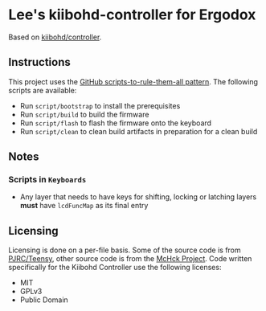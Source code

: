 # Lee's kiibohd-controller for Ergodox

Based on [kiibohd/controller](https://github.com/kiibohd/controller).

## Instructions

This project uses the [GitHub scripts-to-rule-them-all pattern](https://github.com/github/scripts-to-rule-them-all). The following scripts are available:

* Run `script/bootstrap` to install the prerequisites
* Run `script/build` to build the firmware
* Run `script/flash` to flash the firmware onto the keyboard
* Run `script/clean` to clean build artifacts in preparation for a clean build

## Notes

### Scripts in `Keyboards`

* Any layer that needs to have keys for shifting, locking or latching layers **must** have `lcdFuncMap` as its final entry

## Licensing

Licensing is done on a per-file basis. Some of the source code is from [PJRC/Teensy](http://pjrc.com), other source code is from the [McHck Project](https://mchck.org). Code written specifically for the Kiibohd Controller use the following licenses:

* MIT
* GPLv3
* Public Domain
